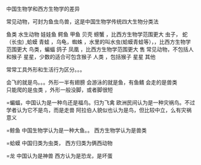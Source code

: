 中国生物学和西方生物学的差异

常见动物，可封为鱼虫鸟兽，这是中国生物学传统四大生物分类法

鱼类 水生动物 娃娃鱼 鳄鱼 甲鱼 贝壳 螃蟹 ，比西方生物学范围更大
虫子， 蛇（长虫) ,蛤蟆 青蛙 ，乌龟，蜘蛛  ，水里的叫水虫(蛤蟆青蛙等），，比西方生物学范围更大
鸟类，蝙蝠 鸽子 凤凰   ，比西方生物学范围更大
售  常见动物，不包括人和猴子 星星，少数的适合可包含猴子
人类  ，包括猴子 星星
其他


常常工具外形和生活行为区分。。。

会飞的就是鸟。。。外形一半有翅膀
会游泳的就是鱼，有鱼鳍
会走的是兽类   
只能爬的是虫类 ，外形一般没脚，或者脚很短

=蝙蝠，中国认为是一种鸟还是福鸟。归为飞禽
欧洲民间认为是一种灾祸鸟。不过学者认为它不是鸟，而是走兽
阿拉伯人貌似也认为是鸟，但比较中立，么有灾祸意义

=鲸鱼
中国生物学认为是一种大鱼。。
西方生物学认为是兽类

=蛤蟆
中国归类为虫类，
西方归类为俩西动物

=龙
中国认为是神兽
西方认为是恐龙，是坏蛋

